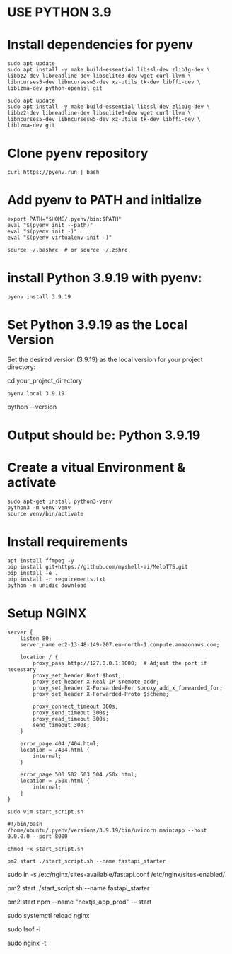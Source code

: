 # USE PYTHON 3.9


# Install dependencies for pyenv
```
sudo apt update
sudo apt install -y make build-essential libssl-dev zlib1g-dev \
libbz2-dev libreadline-dev libsqlite3-dev wget curl llvm \
libncurses5-dev libncursesw5-dev xz-utils tk-dev libffi-dev \
liblzma-dev python-openssl git
```


```
sudo apt update
sudo apt install -y make build-essential libssl-dev zlib1g-dev \
libbz2-dev libreadline-dev libsqlite3-dev wget curl llvm \
libncurses5-dev libncursesw5-dev xz-utils tk-dev libffi-dev \
liblzma-dev git
```

# Clone pyenv repository
```
curl https://pyenv.run | bash
```

# Add pyenv to PATH and initialize
```
export PATH="$HOME/.pyenv/bin:$PATH"
eval "$(pyenv init --path)"
eval "$(pyenv init -)"
eval "$(pyenv virtualenv-init -)"
```

```
source ~/.bashrc  # or source ~/.zshrc
```

# install Python 3.9.19 with pyenv:

```
pyenv install 3.9.19
```


# Set Python 3.9.19 as the Local Version
Set the desired version (3.9.19) as the local version for your project directory:


cd your_project_directory
```
pyenv local 3.9.19
```

python --version
# Output should be: Python 3.9.19


# Create a vitual Environment & activate
```
sudo apt-get install python3-venv
python3 -m venv venv
source venv/bin/activate
```


# Install requirements
 ```
 apt install ffmpeg -y
 pip install git+https://github.com/myshell-ai/MeloTTS.git
 pip install -e .
 pip install -r requirements.txt
 python -m unidic download
 ```

# Setup NGINX


```
server {
    listen 80;
    server_name ec2-13-48-149-207.eu-north-1.compute.amazonaws.com;

    location / {
        proxy_pass http://127.0.0.1:8000;  # Adjust the port if necessary
        proxy_set_header Host $host;
        proxy_set_header X-Real-IP $remote_addr;
        proxy_set_header X-Forwarded-For $proxy_add_x_forwarded_for;
        proxy_set_header X-Forwarded-Proto $scheme;

        proxy_connect_timeout 300s;
        proxy_send_timeout 300s;
        proxy_read_timeout 300s;
        send_timeout 300s;
    }

    error_page 404 /404.html;
    location = /404.html {
        internal;
    }

    error_page 500 502 503 504 /50x.html;
    location = /50x.html {
        internal;
    }
}

```


```
sudo vim start_script.sh

#!/bin/bash
/home/ubuntu/.pyenv/versions/3.9.19/bin/uvicorn main:app --host 0.0.0.0 --port 8000

chmod +x start_script.sh

pm2 start ./start_script.sh --name fastapi_starter
```

 sudo ln -s /etc/nginx/sites-available/fastapi.conf /etc/nginx/sites-enabled/

pm2 start ./start_script.sh --name fastapi_starter

pm2 start npm --name "nextjs_app_prod" -- start

sudo systemctl reload nginx

sudo lsof -i

sudo nginx -t


